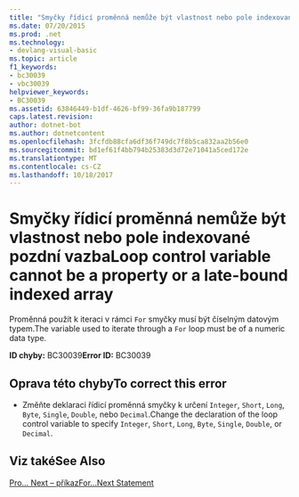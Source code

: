 ```yaml
---
title: "Smyčky řídicí proměnná nemůže být vlastnost nebo pole indexované pozdní vazba"
ms.date: 07/20/2015
ms.prod: .net
ms.technology:
- devlang-visual-basic
ms.topic: article
f1_keywords:
- bc30039
- vbc30039
helpviewer_keywords:
- BC30039
ms.assetid: 63846449-b1df-4626-bf99-36fa9b187799
caps.latest.revision: 
author: dotnet-bot
ms.author: dotnetcontent
ms.openlocfilehash: 3fcfdb88cfa6df36f749dc7f8b5ca832aa2b56e0
ms.sourcegitcommit: bd1ef61f4bb794b25383d3d72e71041a5ced172e
ms.translationtype: MT
ms.contentlocale: cs-CZ
ms.lasthandoff: 10/18/2017
---
```

# <a name="loop-control-variable-cannot-be-a-property-or-a-late-bound-indexed-array"></a><span data-ttu-id="78050-102">Smyčky řídicí proměnná nemůže být vlastnost nebo pole indexované pozdní vazba</span><span class="sxs-lookup"><span data-stu-id="78050-102">Loop control variable cannot be a property or a late-bound indexed array</span></span>
<span data-ttu-id="78050-103">Proměnná použít k iteraci v rámci `For` smyčky musí být číselným datovým typem.</span><span class="sxs-lookup"><span data-stu-id="78050-103">The variable used to iterate through a `For` loop must be of a numeric data type.</span></span>  
  
 <span data-ttu-id="78050-104">**ID chyby:** BC30039</span><span class="sxs-lookup"><span data-stu-id="78050-104">**Error ID:** BC30039</span></span>  
  
## <a name="to-correct-this-error"></a><span data-ttu-id="78050-105">Oprava této chyby</span><span class="sxs-lookup"><span data-stu-id="78050-105">To correct this error</span></span>  
  
-   <span data-ttu-id="78050-106">Změňte deklaraci řídicí proměnná smyčky k určení `Integer`, `Short`, `Long`, `Byte`, `Single`, `Double`, nebo `Decimal`.</span><span class="sxs-lookup"><span data-stu-id="78050-106">Change the declaration of the loop control variable to specify `Integer`, `Short`, `Long`, `Byte`, `Single`, `Double`, or `Decimal`.</span></span>  
  
## <a name="see-also"></a><span data-ttu-id="78050-107">Viz také</span><span class="sxs-lookup"><span data-stu-id="78050-107">See Also</span></span>  
 [<span data-ttu-id="78050-108">Pro... Next – příkaz</span><span class="sxs-lookup"><span data-stu-id="78050-108">For...Next Statement</span></span>](../../visual-basic/language-reference/statements/for-next-statement.md)
